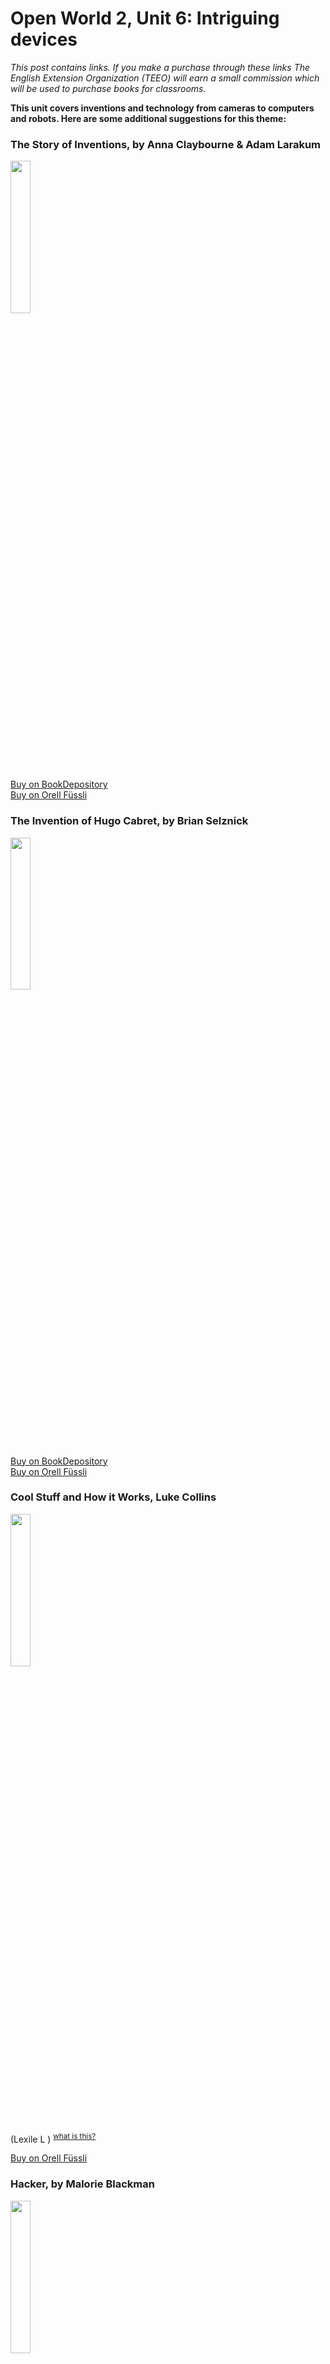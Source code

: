 
# Open World 2, Unit 6: Intriguing devices
*This post contains links. If you make a purchase through these links The English Extension Organization (TEEO) will earn a small commission which will be used to purchase books for classrooms.*

**This unit covers inventions and technology from cameras to computers and robots.  Here are some additional suggestions for this theme:**

### The Story of Inventions, by Anna Claybourne & Adam Larakum

<img src="https://i.imgur.com/5VAMs9I.png" width="25%" />

<a href="https://www.bookdepository.com/Story-Inventions-Anna-Claybourne/9781409555551?ref=grid-view&qid=1676291159424&sr=1-1" rel="nofollow"> Buy on BookDepository</a>  
<a href="https://www.orellfuessli.ch/suche?sq=The+Story+of+Inventions%2C+by+Anna+Clayboure+%26+Adam+Larakum" rel="nofollow">Buy on Orell Füssli</a> 

### The Invention of Hugo Cabret, by Brian Selznick
<img src="https://imgur.com/Gp9bSf9.png" width="25%" />

<a href="https://www.bookdepository.com/Invention-Hugo-Cabret-Brian-Selznick/9781407103488?ref=grid-view&qid=1676291578259&sr=1-1" rel="nofollow"> Buy on BookDepository</a>  
<a href="https://www.orellfuessli.ch/shop/home/artikeldetails/A1021647391" rel="nofollow">Buy on Orell Füssli</a> 

### Cool Stuff and How it Works, Luke Collins

<img src="https://imgur.com/wmXWqKx.png" width="25%" />

(Lexile L ) <sup>[what is this?](/resources/Lexile%20measures)</sup> 

<a href="https://www.orellfuessli.ch/shop/home/artikeldetails/A1007747948" rel="nofollow">Buy on Orell Füssli</a> 

### Hacker, by Malorie Blackman

<img src="https://imgur.com/YZZxZ9y.png" width="25%" />

(Lexile 620L ) <sup>[what is this?](/resources/Lexile%20measures)</sup> 

<a href="https://www.bookdepository.com/Hacker-Malorie-Blackman/9780552551649?ref=grid-view&qid=1676292015043&sr=1-1" rel="nofollow"> Buy on BookDepository</a>  

### The Electric War, by Mike Winchell

<img src="https://i.imgur.com/5VAMs9I.png" width="25%" />

(Lexile L ) <sup>[what is this?](/resources/Lexile%20measures)</sup> 

<a href="https://www.bookdepository.com/Electric-War-Mike-Winchell/9781250120168?ref=grid-view&qid=1676292144349&sr=1-1" rel="nofollow"> Buy on BookDepository</a>  
<a href="https://www.orellfuessli.ch/shop/home/artikeldetails/A1047799085" rel="nofollow">Buy on Orell Füssli</a> 

### The Story of Inventions, by Anna Claybourne & Adam Larakum

<img src="https://i.imgur.com/5VAMs9I.png" width="25%" />

<a href="bookdepository link here" rel="nofollow"> Buy on BookDepository</a>  
<a href="orell fussli link here" rel="nofollow">Buy on Orell Füssli</a> 

### The Story of Inventions, by Anna Claybourne & Adam Larakum

<img src="https://i.imgur.com/5VAMs9I.png" width="25%" />

<a href="bookdepository link here" rel="nofollow"> Buy on BookDepository</a>  
<a href="orell fussli link here" rel="nofollow">Buy on Orell Füssli</a> 

### The Story of Inventions, by Anna Claybourne & Adam Larakum

<img src="https://i.imgur.com/5VAMs9I.png" width="25%" />

<a href="bookdepository link here" rel="nofollow"> Buy on BookDepository</a>  
<a href="orell fussli link here" rel="nofollow">Buy on Orell Füssli</a> 

### The Story of Inventions, by Anna Claybourne & Adam Larakum

<img src="https://i.imgur.com/5VAMs9I.png" width="25%" />

<a href="bookdepository link here" rel="nofollow"> Buy on BookDepository</a>  
<a href="orell fussli link here" rel="nofollow">Buy on Orell Füssli</a> 

### The Story of Inventions, by Anna Claybourne & Adam Larakum

<img src="https://i.imgur.com/5VAMs9I.png" width="25%" />

<a href="bookdepository link here" rel="nofollow"> Buy on BookDepository</a>  
<a href="orell fussli link here" rel="nofollow">Buy on Orell Füssli</a> 
<!--stackedit_data:
eyJoaXN0b3J5IjpbLTE4NDk2MDY2MzUsMTAzMzY1OTA1LC0xOD
Q2NTc5MjM0LC04NzI0MTY3ODIsLTE4MDYzNzY4NzEsMTg3MjM4
NzA3OSw1MzY2NDQzODMsMTgxNTc1LC04MjE3MDczMTNdfQ==
-->